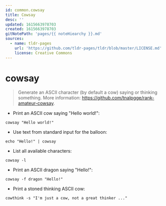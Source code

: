 ```yaml
---
id: common.cowsay
title: Cowsay
desc: ''
updated: 1615663978703
created: 1615663978703
gitNotePath: 'pages/{{ noteHiearchy }}.md'
sources:
  - name: tldr-pages
    url: 'https://github.com/tldr-pages/tldr/blob/master/LICENSE.md'
    license: Creative Commons
---
```

# cowsay

> Generate an ASCII character (by default a cow) saying or thinking something.
> More information: <https://github.com/tnalpgge/rank-amateur-cowsay>.

- Print an ASCII cow saying "Hello world!":

`cowsay "Hello world!"`

- Use text from standard input for the balloon:

`echo "Hello!" | cowsay`

- List all available characters:

`cowsay -l`

- Print an ASCII dragon saying "Hello!":

`cowsay -f dragon "Hello!"`

- Print a stoned thinking ASCII cow:

`cowthink -s "I'm just a cow, not a great thinker ..."`

